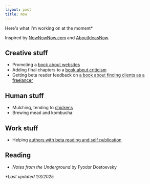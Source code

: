 ```yaml
---
layout: post
title: Now
---
```


Here's what I'm working on at the moment*

Inspired by [NowNowNow.com](https://nownownow.com/) and [AboutIdeasNow](https://aboutideasnow.com/).

## Creative stuff

- Promoting a [book about websites](https://www.amazon.com/dp/B0BVSXB5W7)
- Adding final chapters to a [book about criticism](https://onestar.world/)
- Getting beta reader feedback on [a book about finding clients as a freelancer](/your-first-three-clients)

## Human stuff

- Mulching, tending to [chickens](/pets)
- Brewing mead and kombucha

## Work stuff

- Helping [authors with beta reading and self publication](https://www.usefulbooks.com/)

## Reading

- _Notes from the Underground_ by Fyodor Dostoevsky

_*Last updated 1/3/2025_
